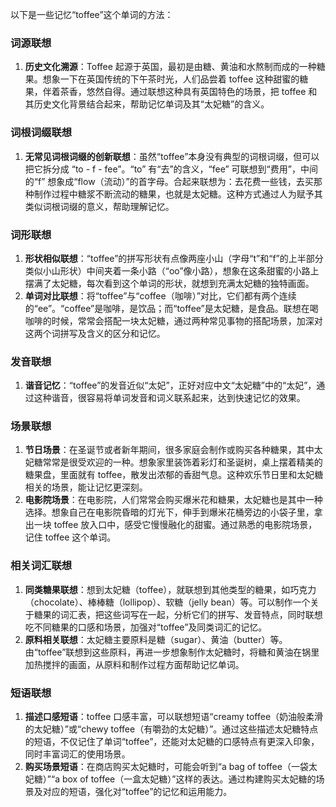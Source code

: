 以下是一些记忆“toffee”这个单词的方法：

### 词源联想
1. **历史文化溯源**：Toffee 起源于英国，最初是由糖、黄油和水熬制而成的一种糖果。想象一下在英国传统的下午茶时光，人们品尝着 toffee 这种甜蜜的糖果，伴着茶香，悠然自得。通过联想这种具有英国特色的场景，把 toffee 和其历史文化背景结合起来，帮助记忆单词及其“太妃糖”的含义。

### 词根词缀联想
1. **无常见词根词缀的创新联想**：虽然“toffee”本身没有典型的词根词缀，但可以把它拆分成 “to - f - fee”。“to” 有“去”的含义，“fee” 可联想到“费用”，中间的“f” 想象成“flow（流动）”的首字母。合起来联想为：去花费一些钱，去买那种制作过程中糖浆不断流动的糖果，也就是太妃糖。这种方式通过人为赋予其类似词根词缀的意义，帮助理解记忆。

### 词形联想
1. **形状相似联想**：“toffee”的拼写形状有点像两座小山（字母“t”和“f”的上半部分类似小山形状）中间夹着一条小路（“oo”像小路），想象在这条甜蜜的小路上摆满了太妃糖，每次看到这个单词的形状，就想到充满太妃糖的独特画面。
2. **单词对比联想**：将“toffee”与“coffee（咖啡）”对比，它们都有两个连续的“ee”。“coffee”是咖啡，是饮品；而“toffee”是太妃糖，是食品。联想在喝咖啡的时候，常常会搭配一块太妃糖，通过两种常见事物的搭配场景，加深对这两个词拼写及含义的区分和记忆。

### 发音联想
1. **谐音记忆**：“toffee”的发音近似“太妃”，正好对应中文“太妃糖”中的“太妃”，通过这种谐音，很容易将单词发音和词义联系起来，达到快速记忆的效果。

### 场景联想
1. **节日场景**：在圣诞节或者新年期间，很多家庭会制作或购买各种糖果，其中太妃糖常常是很受欢迎的一种。想象家里装饰着彩灯和圣诞树，桌上摆着精美的糖果盘，里面就有 toffee，散发出浓郁的香甜气息。这种欢乐节日里和太妃糖相关的场景，能让记忆更深刻。
2. **电影院场景**：在电影院，人们常常会购买爆米花和糖果，太妃糖也是其中一种选择。想象自己在电影院昏暗的灯光下，伸手到爆米花桶旁边的小袋子里，拿出一块 toffee 放入口中，感受它慢慢融化的甜蜜。通过熟悉的电影院场景，记住 toffee 这个单词。

### 相关词汇联想
1. **同类糖果联想**：想到太妃糖（toffee），就联想到其他类型的糖果，如巧克力（chocolate）、棒棒糖（lollipop）、软糖（jelly bean）等。可以制作一个关于糖果的词汇表，把这些词写在一起，分析它们的拼写、发音特点，同时联想吃不同糖果的口感和场景，加强对“toffee”及同类词汇的记忆。
2. **原料相关联想**：太妃糖主要原料是糖（sugar）、黄油（butter）等。由“toffee”联想到这些原料，再进一步想象制作太妃糖时，将糖和黄油在锅里加热搅拌的画面，从原料和制作过程方面帮助记忆单词。

### 短语联想
1. **描述口感短语**：toffee 口感丰富，可以联想短语“creamy toffee（奶油般柔滑的太妃糖）”或“chewy toffee（有嚼劲的太妃糖）”。通过这些描述太妃糖特点的短语，不仅记住了单词“toffee”，还能对太妃糖的口感特点有更深入印象，同时丰富词汇的使用场景。
2. **购买场景短语**：在商店购买太妃糖时，可能会听到“a bag of toffee（一袋太妃糖）”“a box of toffee（一盒太妃糖）”这样的表达。通过构建购买太妃糖的场景及对应的短语，强化对“toffee”的记忆和运用能力。 